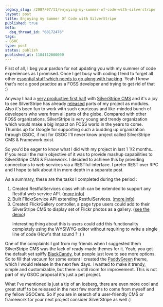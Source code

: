 ```yaml
---
legacy_slug: /2007/07/11/enjoying-my-summer-of-code-with-silverstripe
layout: post
title: Enjoying my Summer Of Code with SilverStripe
published: true
meta:
  dsq_thread_id: "68172476"
tags:
- GSOC
type: post
status: publish
published_at: 1184112000000
---
```

First of all, I beg your pardon for not updating you with my summer of code experiences as I promised. Once I get busy with coding I tend to forget all other <a href="http://www.catb.org/~esr/faqs/hacker-howto.html#respect3">essential stuff which needs to go along with hacking</a>. Yeah I know that's not a good practice as a FOSS developer and trying to get rid of that :)

Anyway I had a <a href="http://www.silverstripe.com/google-summer-of-code-fruit-1-flickrgallery/">very productive first half</a> with <a href="http://www.silverstripe.com">SilverStripe CMS</a> and it's a joy to see SilverStripe has already <a href="http://www.silverstripe.com/silverstripe-modules/">released</a> parts of my project as modules. Also it's been fun to work with such courteous and like-minded bunch of developers who were from all parts of the globe. Compared with other FOSS organizations, SilverStripe is very young and trendy organization which would make a big impact on FOSS world in the years to come. Thumbs up for Google for supporting such a budding up organization through GSOC, if not for GSOC I'll never know project called SilverStripe CMS & Framework exist.

So you'd be eager to know what I did with my project in last 1 1/2 months... If you recall the main objective of it was to provide mashup capabilities to SilverStripe CMS & Framework. I decided to achieve this by providing connections to web services via a RESTful interface. I prefer REST over RPC and I hope to talk about it in more depth in a separate post.

As a summary, these are the tasks I completed during the period :
<ol>
	<li>Created RestfulServices class which can be extended to support any Restful web service API. (<a href="http://doc.silverstripe.com/doku.php?id=restfulservice">more info</a>)</li>
	<li>Built FlickrService API extending RestfulServices. (<a href="http://doc.silverstripe.com/doku.php?id=flickrservice">more info</a>)</li>
	<li>Created FlickrGallery controller, a page type users could add to their SilverStripe CMS to display set of Flickr photos as a gallery. (<a href="http://demo.silverstripe.com/gallery/">see the demo</a>)

Interesting thing about this is users could add this functionality completely using the WYSIWYG editor without requiring to write a single line of code (How's that sound ? :) )</li>
</ol>
One of the complaints I got from my friends when I suggested them SilverStripe CMS was the lack of ready-made themes for it. Yeah, you get the default yet spiffy <a href="http://www.silverstripe.com/blackcandy/">BlackCandy</a>, but people just love to see more options. So to fill  that vacuum for some extent I created the <a href="http://www.web2media.net/sstheme/">PaddyGreen</a> theme, which I would release in the next few days. I wanted to make it trendy, simple and customizable, but there is still room for improvement. This is not part of my GSOC proposal it's just a pet project.

What I've mentioned is just a tip of an iceberg, there are even more cool and great stuff to be released in the next few months to come from myself and my fellow GSOCers. So if you are in search of a user-friendly CMS or framework for your next project consider SilverStripe as well :)
